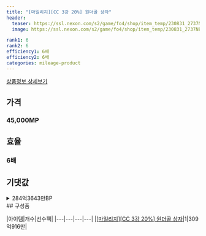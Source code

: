 ```yaml
---
title: "[마일리지][CC 3강 20%] 원더골 상자"
header:
  teaser: https://ssl.nexon.com/s2/game/fo4/shop/item_temp/230831_2737NE39PA12/201704153.png
  image: https://ssl.nexon.com/s2/game/fo4/shop/item_temp/230831_2737NE39PA12/201704153.png

rank1: 6
rank2: 6
efficiency1: 6배
efficiency2: 6배
categories: mileage-product
---
```

[상품정보 상세보기](https://shop.fifaonline4.nexon.com/Shop/View?strPid=31098)


## 가격
### 45,000MP
## 효율
### 6배
## 기댓값
<details>
<summary>284억3643만BP</summary>
<div markdown="1">
- 선수팩 309억916만BP
  - 수수료 쿠폰 40% 적용 시 296억7279만BP
  - 수수료 쿠폰 30% 적용 시 284억3643만BP
  - 수수료 쿠폰 20% 적용 시 272억6만BP

</div>
</details>
## 구성품

|아이템|개수|선수팩|
|---|---|---|---|
|[[마일리지][CC 3강 20%] 원더골 상자](/box/7228)|1|309억916만|
